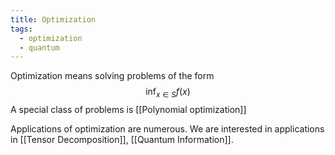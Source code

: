 ```yaml
---
title: Optimization
tags:
  - optimization
  - quantum
---
```

Optimization means solving problems of the form
$$
 \inf_{x \in S} f(x)
 $$
A special class of problems is [[Polynomial optimization]]

Applications of optimization are numerous. We are interested in applications in [[Tensor Decomposition]],  [[Quantum Information]].


